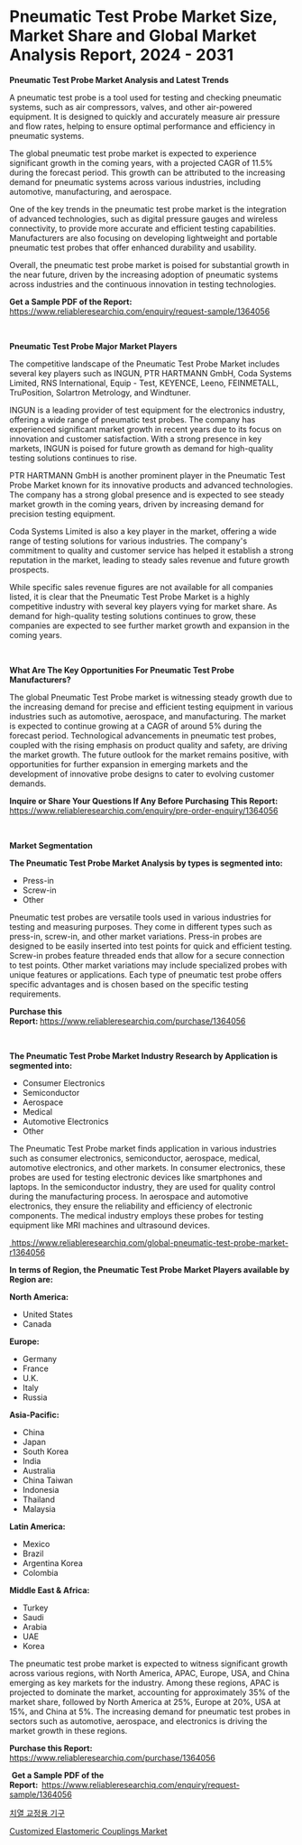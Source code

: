 <p><h1>Pneumatic Test Probe Market Size, Market Share and Global Market Analysis Report, 2024 - 2031</h1></p><p><strong>Pneumatic Test Probe Market Analysis and Latest Trends</strong></p>
<p><p>A pneumatic test probe is a tool used for testing and checking pneumatic systems, such as air compressors, valves, and other air-powered equipment. It is designed to quickly and accurately measure air pressure and flow rates, helping to ensure optimal performance and efficiency in pneumatic systems.</p><p>The global pneumatic test probe market is expected to experience significant growth in the coming years, with a projected CAGR of 11.5% during the forecast period. This growth can be attributed to the increasing demand for pneumatic systems across various industries, including automotive, manufacturing, and aerospace.</p><p>One of the key trends in the pneumatic test probe market is the integration of advanced technologies, such as digital pressure gauges and wireless connectivity, to provide more accurate and efficient testing capabilities. Manufacturers are also focusing on developing lightweight and portable pneumatic test probes that offer enhanced durability and usability.</p><p>Overall, the pneumatic test probe market is poised for substantial growth in the near future, driven by the increasing adoption of pneumatic systems across industries and the continuous innovation in testing technologies.</p></p>
<p><strong>Get a Sample PDF of the Report:&nbsp;</strong> <a href="https://www.reliableresearchiq.com/enquiry/request-sample/1364056">https://www.reliableresearchiq.com/enquiry/request-sample/1364056</a></p>
<p>&nbsp;</p>
<p><strong>Pneumatic Test Probe Major Market Players</strong></p>
<p><p>The competitive landscape of the Pneumatic Test Probe Market includes several key players such as INGUN, PTR HARTMANN GmbH, Coda Systems Limited, RNS International, Equip - Test, KEYENCE, Leeno, FEINMETALL, TruPosition, Solartron Metrology, and Windtuner. </p><p>INGUN is a leading provider of test equipment for the electronics industry, offering a wide range of pneumatic test probes. The company has experienced significant market growth in recent years due to its focus on innovation and customer satisfaction. With a strong presence in key markets, INGUN is poised for future growth as demand for high-quality testing solutions continues to rise.</p><p>PTR HARTMANN GmbH is another prominent player in the Pneumatic Test Probe Market known for its innovative products and advanced technologies. The company has a strong global presence and is expected to see steady market growth in the coming years, driven by increasing demand for precision testing equipment.</p><p>Coda Systems Limited is also a key player in the market, offering a wide range of testing solutions for various industries. The company's commitment to quality and customer service has helped it establish a strong reputation in the market, leading to steady sales revenue and future growth prospects.</p><p>While specific sales revenue figures are not available for all companies listed, it is clear that the Pneumatic Test Probe Market is a highly competitive industry with several key players vying for market share. As demand for high-quality testing solutions continues to grow, these companies are expected to see further market growth and expansion in the coming years.</p></p>
<p>&nbsp;</p>
<p><strong>What Are The Key Opportunities For Pneumatic Test Probe Manufacturers?</strong></p>
<p><p>The global Pneumatic Test Probe market is witnessing steady growth due to the increasing demand for precise and efficient testing equipment in various industries such as automotive, aerospace, and manufacturing. The market is expected to continue growing at a CAGR of around 5% during the forecast period. Technological advancements in pneumatic test probes, coupled with the rising emphasis on product quality and safety, are driving the market growth. The future outlook for the market remains positive, with opportunities for further expansion in emerging markets and the development of innovative probe designs to cater to evolving customer demands.</p></p>
<p><strong>Inquire or Share Your Questions If Any Before Purchasing This Report:</strong> <a href="https://www.reliableresearchiq.com/enquiry/pre-order-enquiry/1364056">https://www.reliableresearchiq.com/enquiry/pre-order-enquiry/1364056</a></p>
<p>&nbsp;</p>
<p><strong>Market Segmentation</strong></p>
<p><strong>The Pneumatic Test Probe Market Analysis by types is segmented into:</strong></p>
<p><ul><li>Press-in</li><li>Screw-in</li><li>Other</li></ul></p>
<p><p>Pneumatic test probes are versatile tools used in various industries for testing and measuring purposes. They come in different types such as press-in, screw-in, and other market variations. Press-in probes are designed to be easily inserted into test points for quick and efficient testing. Screw-in probes feature threaded ends that allow for a secure connection to test points. Other market variations may include specialized probes with unique features or applications. Each type of pneumatic test probe offers specific advantages and is chosen based on the specific testing requirements.</p></p>
<p><strong>Purchase this Report:&nbsp;</strong><a href="https://www.reliableresearchiq.com/purchase/1364056">https://www.reliableresearchiq.com/purchase/1364056</a></p>
<p>&nbsp;</p>
<p><strong>The Pneumatic Test Probe Market Industry Research by Application is segmented into:</strong></p>
<p><ul><li>Consumer Electronics</li><li>Semiconductor</li><li>Aerospace</li><li>Medical</li><li>Automotive Electronics</li><li>Other</li></ul></p>
<p><p>The Pneumatic Test Probe market finds application in various industries such as consumer electronics, semiconductor, aerospace, medical, automotive electronics, and other markets. In consumer electronics, these probes are used for testing electronic devices like smartphones and laptops. In the semiconductor industry, they are used for quality control during the manufacturing process. In aerospace and automotive electronics, they ensure the reliability and efficiency of electronic components. The medical industry employs these probes for testing equipment like MRI machines and ultrasound devices.</p></p>
<p><a href="https://www.reliableresearchiq.com/global-pneumatic-test-probe-market-r1364056">&nbsp;https://www.reliableresearchiq.com/global-pneumatic-test-probe-market-r1364056</a></p>
<p><strong>In terms of Region, the Pneumatic Test Probe Market Players available by Region are:</strong></p>
<p>
    <p> <strong> North America: </strong>
        <ul>
            <li>United States</li>
            <li>Canada</li>
        </ul>
        </p> 
    <p> <strong> Europe: </strong>
        <ul>
            <li>Germany</li>
            <li>France</li>
            <li>U.K.</li>
            <li>Italy</li>
            <li>Russia</li>
        </ul>
        </p> 
    <p> <strong> Asia-Pacific: </strong>
        <ul>
            <li>China</li>
            <li>Japan</li>
            <li>South Korea</li>
            <li>India</li>
            <li>Australia</li>
            <li>China Taiwan</li>
            <li>Indonesia</li>
            <li>Thailand</li>
            <li>Malaysia</li>
        </ul>
        </p> 
    <p> <strong> Latin America: </strong>
        <ul>
            <li>Mexico</li>
            <li>Brazil</li>
            <li>Argentina Korea</li>
            <li>Colombia</li>
        </ul>
        </p> 
    <p> <strong> Middle East & Africa: </strong>
        <ul>
            <li>Turkey</li>
            <li>Saudi</li>
            <li>Arabia</li>
            <li>UAE</li>
            <li>Korea</li>
        </ul>
    </p>
    </p>
<p><p>The pneumatic test probe market is expected to witness significant growth across various regions, with North America, APAC, Europe, USA, and China emerging as key markets for the industry. Among these regions, APAC is projected to dominate the market, accounting for approximately 35% of the market share, followed by North America at 25%, Europe at 20%, USA at 15%, and China at 5%. The increasing demand for pneumatic test probes in sectors such as automotive, aerospace, and electronics is driving the market growth in these regions.</p></p>
<p><strong>Purchase this Report: </strong><a href="https://www.reliableresearchiq.com/purchase/1364056">https://www.reliableresearchiq.com/purchase/1364056</a></p>
<p>&nbsp;<strong>Get a Sample PDF of the Report:&nbsp;&nbsp;</strong><a href="https://www.reliableresearchiq.com/enquiry/request-sample/1364056">https://www.reliableresearchiq.com/enquiry/request-sample/1364056</a></p>
<p><strong></strong></p>
<p><p><a href="https://github.com/laholand/Market-Research-Report-List-5/blob/main/551861871861.md">치열 교정용 기구</a></p><p><a href="https://github.com/mdhefjumiah/Market-Research-Report-List-1/blob/main/customized-elastomeric-couplings-market.md">Customized Elastomeric Couplings Market</a></p></p>